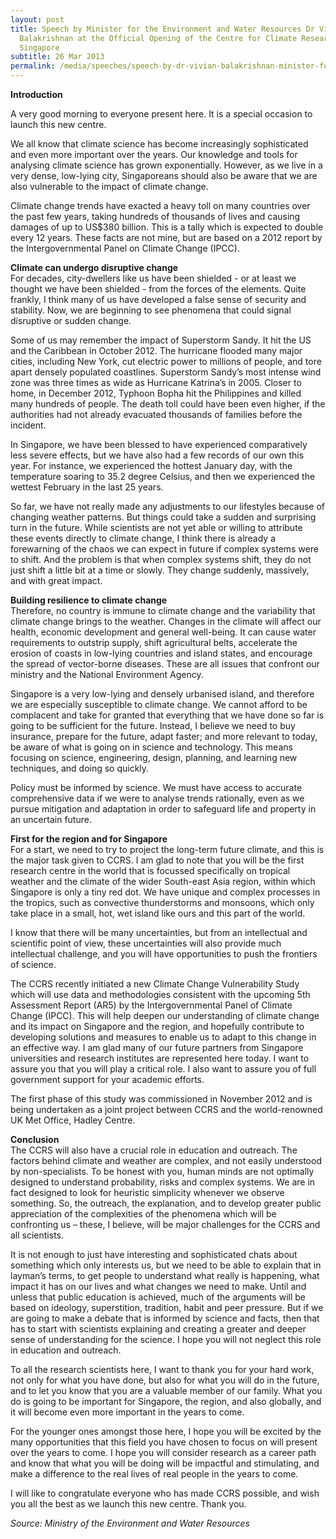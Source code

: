 ```yaml
---
layout: post
title: Speech by Minister for the Environment and Water Resources Dr Vivian
  Balakrishnan at the Official Opening of the Centre for Climate Research
  Singapore
subtitle: 26 Mar 2013
permalink: /media/speeches/speech-by-dr-vivian-balakrishnan-minister-for-the-environment-and-water-resources-at-the-official-opening-of-the-centre-for-climate-research-singapore-on-26-march-2013/
---
```

**Introduction**

A very good morning to everyone present here. It is a special occasion to launch this new centre.

We all know that climate science has become increasingly sophisticated and even more important over the years. Our knowledge and tools for analysing climate science has grown exponentially. However, as we live in a very dense, low-lying city, Singaporeans should also be aware that we are also vulnerable to the impact of climate change. 

Climate change trends have exacted a heavy toll on many countries over the past few years, taking hundreds of thousands of lives and causing damages of up to US$380 billion. This is a tally which is expected to double every 12 years. These facts are not mine, but are based on a 2012 report by the Intergovernmental Panel on Climate Change (IPCC).

**Climate can undergo disruptive change**  
For decades, city-dwellers like us have been shielded - or at least we thought we have been shielded - from the forces of the elements. Quite frankly, I think many of us have developed a false sense of security and stability. Now, we are beginning to see phenomena that could signal disruptive or sudden change. 

Some of us may remember the impact of Superstorm Sandy. It hit the US and the Caribbean in October 2012. The hurricane flooded many major cities, including New York, cut electric power to millions of people, and tore apart densely populated coastlines. Superstorm Sandy’s most intense wind zone was three times as wide as Hurricane Katrina’s in 2005. Closer to home, in December 2012, Typhoon Bopha hit the Philippines and killed many hundreds of people. The death toll could have been even higher, if the authorities had not already evacuated thousands of families before the incident. 

In Singapore, we have been blessed to have experienced comparatively less severe effects, but we have also had a few records of our own this year. For instance, we experienced the hottest January day, with the temperature soaring to 35.2 degree Celsius, and then we experienced the wettest February in the last 25 years. 

So far, we have not really made any adjustments to our lifestyles because of changing weather patterns. But things could take a sudden and surprising turn in the future. While scientists are not yet able or willing to attribute these events directly to climate change, I think there is already a forewarning of the chaos we can expect in future if complex systems were to shift. And the problem is that when complex systems shift, they do not just shift a little bit at a time or slowly. They change suddenly, massively, and with great impact.

**Building resilience to climate change**  
Therefore, no country is immune to climate change and the variability that climate change brings to the weather. Changes in the climate will affect our health, economic development and general well-being. It can cause water requirements to outstrip supply, shift agricultural belts, accelerate the erosion of coasts in low-lying countries and island states, and encourage the spread of vector-borne diseases. These are all issues that confront our ministry and the National Environment Agency.

Singapore is a very low-lying and densely urbanised island, and therefore we are especially susceptible to climate change. We cannot afford to be complacent and take for granted that everything that we have done so far is going to be sufficient for the future. Instead, I believe we need to buy insurance, prepare for the future, adapt faster; and more relevant to today, be aware of what is going on in science and technology. This means focusing on science, engineering, design, planning, and learning new techniques, and doing so quickly. 

Policy must be informed by science. We must have access to accurate comprehensive data if we were to analyse trends rationally, even as we pursue mitigation and adaptation in order to safeguard life and property in an uncertain future.


**First for the region and for Singapore**  
For a start, we need to try to project the long-term future climate, and this is the major task given to CCRS. I am glad to note that you will be the first research centre in the world that is focussed specifically on tropical weather and the climate of the wider South-east Asia region, within which Singapore is only a tiny red dot. We have unique and complex processes in the tropics, such as convective thunderstorms and monsoons, which only take place in a small, hot, wet island like ours and this part of the world.

I know that there will be many uncertainties, but from an intellectual and scientific point of view, these uncertainties will also provide much intellectual challenge, and you will have opportunities to push the frontiers of science. 

The CCRS recently initiated a new Climate Change Vulnerability Study which will use data and methodologies consistent with the upcoming 5th Assessment Report (AR5) by the Intergovernmental Panel of Climate Change (IPCC). This will help deepen our understanding of climate change and its impact on Singapore and the region, and hopefully contribute to developing solutions and measures to enable us to adapt to this change in an effective way. I am glad many of our future partners from Singapore universities and research institutes are represented here today. I want to assure you that you will play a critical role. I also want to assure you of full government support for your academic efforts. 

The first phase of this study was commissioned in November 2012 and is being undertaken as a joint project between CCRS and the world-renowned UK Met Office, Hadley Centre.

**Conclusion**  
The CCRS will also have a crucial role in education and outreach. The factors behind climate and weather are complex, and not easily understood by non-specialists. To be honest with you, human minds are not optimally designed to understand probability, risks and complex systems. We are in fact designed to look for heuristic simplicity whenever we observe something. So, the outreach, the explanation, and to develop greater public appreciation of the complexities of the phenomena which will be confronting us – these, I believe, will be major challenges for the CCRS and all scientists.

It is not enough to just have interesting and sophisticated chats about something which only interests us, but we need to be able to explain that in layman’s terms, to get people to understand what really is happening, what impact it has on our lives and what changes we need to make. Until and unless that public education is achieved, much of the arguments will be based on ideology, superstition, tradition, habit and peer pressure. But if we are going to make a debate that is informed by science and facts, then that has to start with scientists explaining and creating a greater and deeper sense of understanding for the science. I hope you will not neglect this role in education and outreach. 

To all the research scientists here, I want to thank you for your hard work, not only for what you have done, but also for what you will do in the future, and to let you know that you are a valuable member of our family. What you do is going to be important for Singapore, the region, and also globally, and it will become even more important in the years to come. 

For the younger ones amongst those here, I hope you will be excited by the many opportunities that this field you have chosen to focus on will present over the years to come. I hope you will consider research as a career path and know that what you will be doing will be impactful and stimulating, and make a difference to the real lives of real people in the years to come. 

I will like to congratulate everyone who has made CCRS possible, and wish you all the best as we launch this new centre. Thank you.



*Source: Ministry of the Environment and Water Resources*